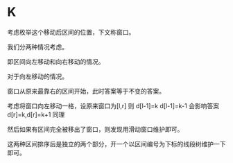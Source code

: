 # K

考虑枚举这个移动后区间的位置，下文称窗口。

我们分两种情况考虑。

即区间向左移动和向右移动的情况。

对于向左移动的情况。

窗口从原来最靠右的区间开始，此时答案等于不变的答案。

考虑将窗口向左移动一格，设原来窗口为[l,r] 则 d[l-1]=k d[l-1]=k-1 会影响答案 d[r]=k,d[r]=k+1 同理

然后如果有区间完全被移出了窗口，则发现用滑动窗口维护即可。

这两种区间排序后是独立的两个部分，开一个以区间编号为下标的线段树维护一下即可。

